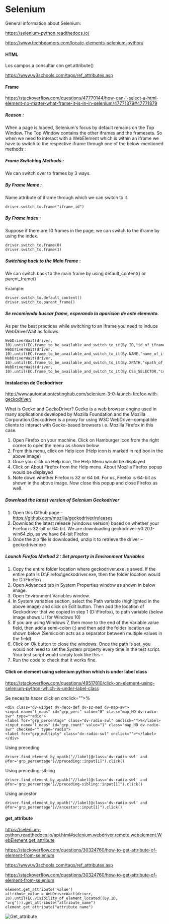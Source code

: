 # Selenium
General information about Selenium:

https://selenium-python.readthedocs.io/

https://www.techbeamers.com/locate-elements-selenium-python/



#### HTML

Los campos a consultar con get.attribute()

https://www.w3schools.com/tags/ref_attributes.asp



#### Frame

https://stackoverflow.com/questions/47770144/how-can-i-select-a-html-element-no-matter-what-frame-it-is-in-in-selenium/47771879#47771879


##### Reason :

When a page is loaded, Selenium's focus by default remains on the Top Window. The Top Window contains the other iframes and the framesets. So when we need to interact with a WebElement which is within an iframe we have to switch to the respective iframe through one of the below-mentioned methods :

##### Frame Switching Methods :

We can switch over to frames by 3 ways.

##### By Frame Name :

Name attribute of iframe through which we can switch to it.
```
driver.switch_to.frame("iframe_id")
```

##### By Frame Index :

Suppose if there are 10 frames in the page, we can switch to the iframe by using the index.
```
driver.switch_to.frame(0)
driver.switch_to.frame(1)
```

##### Switching back to the Main Frame :

We can switch back to the main frame by using default_content() or parent_frame()

Example:

```
driver.switch_to.default_content()
driver.switch_to.parent_frame()

```
##### Se recomienda buscar frame, esperando la aparicion de este elemento.

As per the best practices while switching to an iframe you need to induce WebDriverWait as follows:

```
WebDriverWait(driver, 10).until(EC.frame_to_be_available_and_switch_to_it(By.ID,"id_of_iframe"))
WebDriverWait(driver, 10).until(EC.frame_to_be_available_and_switch_to_it(By.NAME,"name_of_iframe"))
WebDriverWait(driver, 10).until(EC.frame_to_be_available_and_switch_to_it(By.XPATH,"xpath_of_iframe"))
WebDriverWait(driver, 10).until(EC.frame_to_be_available_and_switch_to_it(By.CSS_SELECTOR,"css_of_iframe"))
```

#### Instalacion de Geckodriver

http://www.automationtestinghub.com/selenium-3-0-launch-firefox-with-geckodriver/

What is Gecko and GeckoDriver? Gecko is a web browser engine used in many applications developed by Mozilla Foundation and the Mozilla Corporation.Geckodriver is a proxy for using W3C WebDriver-compatible clients to interact with Gecko-based browsers i.e. Mozilla Firefox in this case.


1. Open Firefox on your machine. Click on Hamburger icon from the right corner to open the menu as shown below
2. From this menu, click on Help icon (Help icon is marked in red box in the above image)
3. Once you click on Help icon, the Help Menu would be displayed
4. Click on About Firefox from the Help menu. About Mozilla Firefox popup would be displayed
5. Note down whether Firefox is 32 or 64 bit. For us, Firefox is 64-bit as shown in the above image. Now close this popup and close Firefox as well.


##### Download the latest version of Selenium Geckodriver

1. Open this Github page – https://github.com/mozilla/geckodriver/releases
2. Download the latest release (windows version) based on whether your Firefox is 32-bit or 64-bit. We are downloading geckodriver-v0.20.1-win64.zip, as we have 64-bit Firefox
3. Once the zip file is downloaded, unzip it to retrieve the driver – geckodriver.exe

##### Launch Firefox Method 2 : Set property in Environment Variables
1. Copy the entire folder location where geckodriver.exe is saved. If the entire path is D:\Firefox\geckodriver.exe, then the folder location would be D:\Firefox\
2. Open Advanced tab in System Properties window as shown in below image.
3. Open Environment Variables window. 
4. In System variables section, select the Path variable (highlighted in the above image) and click on Edit button. Then add the location of Geckodriver that we copied in step 1 (D:\Firefox\), to path variable (below image shows UI for Windows 10)
5. If you are using Windows 7, then move to the end of the Variable value field, then add a semi-colon (;) and then add the folder location as shown below (Semicolon acts as a separator between multiple values in the field)
6. Click on Ok button to close the windows. Once the path is set, you would not need to set the System property every time in the test script. Your test script would simply look like this – 
7. Run the code to check that it works fine.


#### Click on element using selenium python which is under label class

https://stackoverflow.com/questions/49517810/click-on-element-using-selenium-python-which-is-under-label-class

Se necesita hacer click en onclick="">%</label>
```
<div class="dv-widget dv-deco-def dv-sz-med dv-map-sw">
<input name="l_maps" id="grp_perc" value="0" class="map_HD dv-radio-swr" type="radio">
<label for="grp_percentage" class="dv-radio-swl" onclick="">%</label>
<input name="l_maps" id="grp_count" value="1" class="map_HD dv-radio-swr" checked="" type="radio">
<label for="grp_multiply" class="dv-radio-swl" onclick="">*</label></div>

```

Using preceding
```
driver.find_element_by_xpath("//label[@class='dv-radio-swl' and @for='grp_percentage']//preceding::input[1]").click()
```

Using preceding-sibling
```
driver.find_element_by_xpath("//label[@class='dv-radio-swl' and @for='grp_percentage']//preceding-sibling::input[1]").click()
```

Using ancestor
```
driver.find_element_by_xpath("//label[@class='dv-radio-swl' and @for='grp_percentage']//ancestor::input[1]").click()
```


#### get_attribute


https://selenium-python.readthedocs.io/api.html#selenium.webdriver.remote.webelement.WebElement.get_attribute

https://stackoverflow.com/questions/30324760/how-to-get-attribute-of-element-from-selenium

https://www.w3schools.com/tags/ref_attributes.asp

https://stackoverflow.com/questions/30324760/how-to-get-attribute-of-element-from-selenium



```
element.get_attribute('value')
attribute_value = WebDriverWait(driver, 20).until(EC.visibility_of_element_located((By.ID, "org"))).get_attribute("attribute_name")
element.get_attribute("attribute name")

```
![Get_attribute](https://user-images.githubusercontent.com/17385297/76143861-95373300-6059-11ea-927d-e407624c0ba4.JPG)

